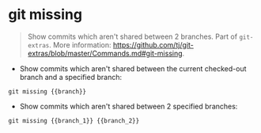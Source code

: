 # git missing

> Show commits which aren't shared between 2 branches.
> Part of `git-extras`.
> More information: <https://github.com/tj/git-extras/blob/master/Commands.md#git-missing>.

- Show commits which aren't shared between the current checked-out branch and a specified branch:

`git missing {{branch}}`

- Show commits which aren't shared between 2 specified branches:

`git missing {{branch_1}} {{branch_2}}`

